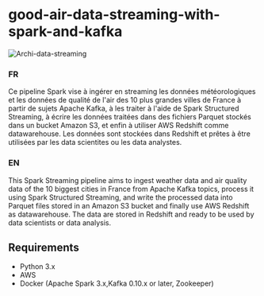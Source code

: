 # good-air-data-streaming-with-spark-and-kafka

![Archi-data-streaming](https://github.com/Oiver237/good-air-data-streaming-with-spark-and-kafka/assets/73575249/3abad8ad-4be0-4887-b99e-3a329ce876e9)


### FR
Ce pipeline Spark vise à ingérer en streaming les données météorologiques et les données de qualité de l'air des 10 plus grandes villes de France à partir de sujets Apache Kafka, à les traiter à l'aide de Spark Structured Streaming, à écrire les données traitées dans des fichiers Parquet stockés dans un bucket Amazon S3, et enfin à utiliser AWS Redshift comme datawarehouse. Les données sont stockées dans Redshift et prêtes à être utilisées par les data scientites ou les data analystes.

### EN
This Spark Streaming pipeline aims to ingest weather data and air quality data of the 10 biggest cities in France from Apache Kafka topics, process it using Spark Structured Streaming, and write the processed data into Parquet files stored in an Amazon S3 bucket and finally use AWS Redshift as datawarehouse.
The data are stored in Redshift and ready to be used by data scientists or data analysis.


## Requirements
- Python 3.x
- AWS
- Docker (Apache Spark 3.x,Kafka 0.10.x or later, Zookeeper)
